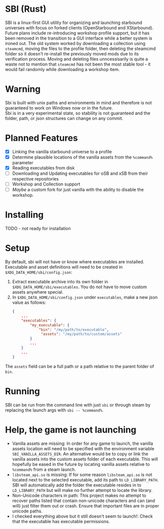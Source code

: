# SBI (Rust)
SBI is a linux-first GUI utility for organizing and launching starbound universes with focus on forked clients (OpenStarbound and XStarbound).  
Future plans include re-introducing workshop profile support, but it has been removed in the transition to a GUI interface while a better system is ironed out. The old system worked by downloading a collection using `steamcmd`, moving the files to the profile folder, then deleting the steamcmd folder so it doesn't re-install the previously moved mods due to its verification process. Moving and deleting files unncessisarily is quite a waste not to mention that `steamcmd` has not been the most stable tool - it would fail randomly while downloading a workshop item.

# Warning
Sbi is built with unix paths and environments in mind and therefore is not guaranteed to work on Windows now or in the future.  
Sbi is in a very experimental state, so stability is not guaranteed and the folder, path, or json structures can change on any commit.  

# Planned Features
- [x] Linking the vanilla starbound universe to a profile
- [x] Determine plausible locations of the vanilla assets from the `%command%` parameter
- [x] Reading executables from disk
- [ ] Downloading and Updating executables for oSB and xSB from their respective repositories
- [ ] Workshop and Collection support
- [ ] *Maybe* a custom fork for just vanilla with the ability to disable the workshop.

# Installing
TODO - not ready for installation

# Setup
By default, sbi will not have or know where executables are installed.  
Executable and asset definitions will need to be created in `$XDG_DATA_HOME/sbi/config.json`:
1. Extract executable archive into its own folder in `$XDG_DATA_HOME/sbi/executables`. You do not have to move custom assets anywhere special.
2. In `$XDG_DATA_HOME/sbi/config.json` under `executables`, make a new json value as follows:
   ```json
   {
       ...
       "executables": {
           "my_executable": {
               "bin": "/my/path/to/executable",
                "assets": "/my/path/to/custom/assets"
           }
           ...
       }
       ...
   }

   ```
The `assets` field can be a full path or a path relative to the parent folder of `bin`.

# Running
SBI can be run from the command line with just `sbi` or through steam by replacing the launch args with `sbi -- %command%`.

# Help, the game is not launching
* Vanilla assets are missing: In order for any game to launch, the vanilla assets location will need to be specified with the environment variable `SBI_VANILLA_ASSETS_DIR`. An alternative would be to copy or link the vanilla assets into the custom assets folder of each executable. This will hopefully be eased in the future by locating vanilla assets relative to `%command%` from a steam launch.
* `libsteam_api.so` is missing: If for some reason `libsteam_api.so` is not located next to the selected executable, add its path to `LD_LIBRARY_PATH`. SBI will automatically add the folder the executable resides in to `LD_LIBRARY_PATH` but will make no further attempt to locate the library.
* Non-Unicode characters in path: This project makes no attempt to recover paths listed that contain non-unicode characters and can (and will) just filter them out or crash. Ensure that important files are in proper unicode paths.
* I checked everything above but it still doesn't seem to launch!: Check that the executable has executable permissions.
